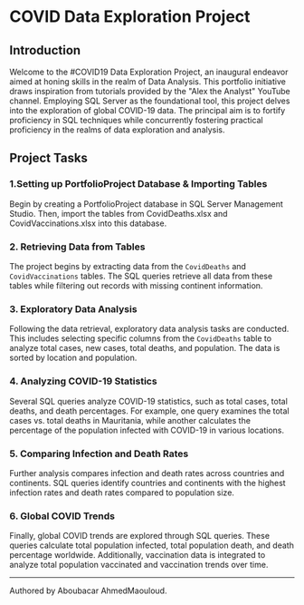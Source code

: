 # COVID Data Exploration Project 

## Introduction

Welcome to the #COVID19 Data Exploration Project, an inaugural endeavor aimed at honing skills in the realm of Data Analysis. This portfolio initiative draws inspiration from tutorials provided by the "Alex the Analyst" YouTube channel. Employing SQL Server as the foundational tool, this project delves into the exploration of global COVID-19 data. The principal aim is to fortify proficiency in SQL techniques while concurrently fostering practical proficiency in the realms of data exploration and analysis.

## Project Tasks
### 1.Setting up PortfolioProject Database & Importing Tables
Begin by creating a PortfolioProject database in SQL Server Management Studio. Then, import the tables from CovidDeaths.xlsx and CovidVaccinations.xlsx into this database.
### 2. Retrieving Data from Tables
The project begins by  extracting data from the `CovidDeaths` and `CovidVaccinations` tables. The SQL queries retrieve all data from these tables while filtering out records with missing continent information.

### 3. Exploratory Data Analysis
Following the data retrieval, exploratory data analysis tasks are conducted. This includes selecting specific columns from the `CovidDeaths` table to analyze total cases, new cases, total deaths, and population. The data is sorted by location and population.

### 4. Analyzing COVID-19 Statistics
Several SQL queries analyze COVID-19 statistics, such as total cases, total deaths, and death percentages. For example, one query examines the total cases vs. total deaths in Mauritania, while another calculates the percentage of the population infected with COVID-19 in various locations.

### 5. Comparing Infection and Death Rates
Further analysis compares infection and death rates across countries and continents. SQL queries identify countries and continents with the highest infection rates and death rates compared to population size.

### 6. Global COVID Trends
Finally, global COVID trends are explored through SQL queries. These queries calculate total population infected, total population death, and death percentage worldwide. Additionally, vaccination data is integrated to analyze total population vaccinated and vaccination trends over time.

---
Authored by Aboubacar AhmedMaouloud.
